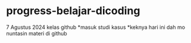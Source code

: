 # progress-belajar-dicoding
7 Agustus 2024
kelas github
*masuk studi kasus
*keknya hari ini dah mo nuntasin materi di github

